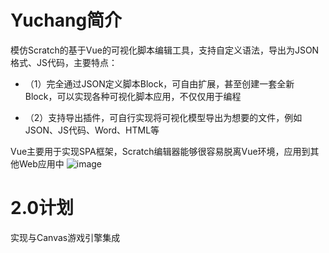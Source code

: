 # Yuchang简介

模仿Scratch的基于Vue的可视化脚本编辑工具，支持自定义语法，导出为JSON格式、JS代码，主要特点：

+ （1）完全通过JSON定义脚本Block，可自由扩展，甚至创建一套全新Block，可以实现各种可视化脚本应用，不仅仅用于编程
  
+ （2）支持导出插件，可自行实现将可视化模型导出为想要的文件，例如JSON、JS代码、Word、HTML等

Vue主要用于实现SPA框架，Scratch编辑器能够很容易脱离Vue环境，应用到其他Web应用中
![image](/img/yuchang/mainui.png)

# 2.0计划
实现与Canvas游戏引擎集成